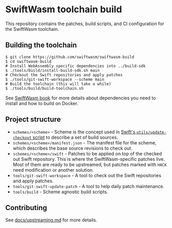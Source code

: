 # SwiftWasm toolchain build

This repository contains the patches, build scripts, and CI configuration for the SwiftWasm toolchain.

## Building the toolchain

```
$ git clone https://github.com/swiftwasm/swiftwasm-build
$ cd swiftwasm-build
# Install WebAssembly specific dependencies into ../build-sdk
$ ./tools/build/install-build-sdk.sh main
# Checkout the Swift repositories and apply patches
$ ./tools/git-swift-workspace --scheme main
# Build the toolchain (this will take a while)
$ ./tools/build/build-toolchain.sh
```

See [SwiftWasm book](https://book.swiftwasm.org/contribution-guide/how-to-build-toolchain.html) for more details about dependencies you need to install and how to build on Docker.

## Project structure

- `schemes/<scheme>` - Scheme is the concept used in [Swift's `utils/update-checkout` script](https://github.com/apple/swift/blob/main/utils/update-checkout) to describe a set of build sources.
- `schemes/<scheme>/manifest.json` - The manifest file for the scheme, which describes the base source revisions to check out.
- `schemes/<scheme>/swift` - Patches to be applied on top of the checked out Swift repository. This is where the SwiftWasm-specific patches live. Most of them are ready to be upstreamed, but patches marked with `HACK` need modification or another solution.
- `tools/git-swift-workspace` - A tool to check out the Swift repositories and apply patches.
- `tools/git-swift-update-patch` - A tool to help daily patch maintenance.
- `tools/build` - Scheme agnostic build scripts.

## Contributing

See [docs/upstreaming.md](docs/upstreaming.md) for more details.
